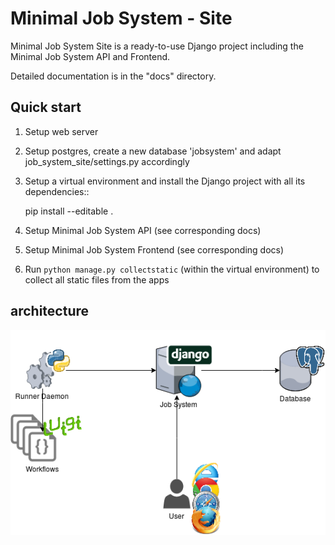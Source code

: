 # Minimal Job System - Site
Minimal Job System Site is a ready-to-use Django project including the Minimal Job System API and Frontend.

Detailed documentation is in the "docs" directory.

## Quick start
1. Setup web server

2. Setup postgres, create a new database 'jobsystem' and adapt job_system_site/settings.py accordingly

2. Setup a virtual environment and install the Django project with all its dependencies::

    pip install --editable .

3. Setup Minimal Job System API (see corresponding docs)

4. Setup Minimal Job System Frontend (see corresponding docs)

5. Run `python manage.py collectstatic` (within the virtual environment) to collect all static files from the apps


## architecture
![Architecture](/docs/architecture.png)
